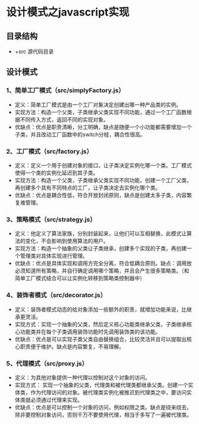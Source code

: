 # 设计模式之javascript实现

## 目录结构
 * +src 源代码目录

## 设计模式

### 1、简单工厂模式（src/simplyFactory.js）
* 定义：简单工厂模式是由一个工厂对象决定创建出哪一种产品类的实例。
* 实现方法：构造一个父类，子类继承父类实现不同功能，通过一个工厂函数根据不同传入方式，返回不同的实现对象。
* 优缺点：优点是职责清晰，分工明确，缺点是随便一个小功能都需要增加一个子类，并且改动工厂函数中的switch分枝，耦合性很高。

### 2、工厂模式（src/factory.js）
* 定义：定义一个用于创建对象的接口，让子类决定实例化哪一个类。工厂模式使得一个类的实例化延迟到其子类。
* 实现方法：构造一个父类，子类继承父类实现不同功能，创建一个工厂父类，再创建多个具有不同特点的工厂，让子类决定去实例化哪个类。
* 优缺点：优点是耦合性低，符合开放封闭原则，缺点是创建太多子类，内容繁复难管理。

### 3、策略模式（src/strategy.js）
* 定义：他定义了算法家族，分别封装起来，让他们可以互相替换，此模式让算法的变化，不会影响到使用算法的用户。
* 实现方法：构造一个抽象的父类让子类继承，创建多个实现的子类，再创建一个管理类对具体实现进行管理。
* 优缺点：优点是具体实现和调用方完全分离，符合低耦合原则。缺点：调用放必须知道所有策略，并自行确定调用哪个策略，并且会产生很多策略类。（和简单工厂模式结合可以让实例化转移到策略类控制器中）

### 4、装饰者模式（src/decorator.js）
* 定义：装饰者模式动态的给对象添加一些额外的职责，就增加功能来说，比继承更灵活。
* 实现方式：实现一个抽象的父类，然后定义核心功能类继承父类，子类继承核心功能类并在每个子类调用装饰功能时先调用装饰类的该功能。
* 优缺点：优点是可以实现子类父类自由替换组合，比较灵活并且可以提取出核心职责便于维护。缺点是内容繁复，不易理解。

### 5、代理模式（src/proxy.js）
* 定义：为其他对象提供一种代理以控制对这个对象的访问。
* 实现方式： 实现一个抽象的父类，代理类和被代理类都继承父类。创建一个实体类，作为代理访问的对象。被代理类实例化被推迟到代理类之中，要访问实体类就必须通过代理来实现。
* 优缺点：优点是可以控制一个对象的访问，例如权限之类。缺点是绕来绕去，除非要控制对象访问，否则千万不要使用代理，相当于多写了一遍被代理类。
